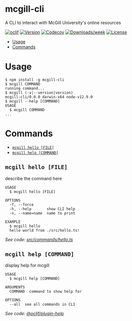 mcgill-cli
==========

A CLI to interact with McGill University&#39;s online resources

[![oclif](https://img.shields.io/badge/cli-oclif-brightgreen.svg)](https://oclif.io)
[![Version](https://img.shields.io/npm/v/mcgill-cli.svg)](https://npmjs.org/package/mcgill-cli)
[![Codecov](https://codecov.io/gh/ValerianClerc/mcgill-cli/branch/master/graph/badge.svg)](https://codecov.io/gh/ValerianClerc/mcgill-cli)
[![Downloads/week](https://img.shields.io/npm/dw/mcgill-cli.svg)](https://npmjs.org/package/mcgill-cli)
[![License](https://img.shields.io/npm/l/mcgill-cli.svg)](https://github.com/ValerianClerc/mcgill-cli/blob/master/package.json)

<!-- toc -->
* [Usage](#usage)
* [Commands](#commands)
<!-- tocstop -->
# Usage
<!-- usage -->
```sh-session
$ npm install -g mcgill-cli
$ mcgill COMMAND
running command...
$ mcgill (-v|--version|version)
mcgill-cli/0.0.0 darwin-x64 node-v12.9.0
$ mcgill --help [COMMAND]
USAGE
  $ mcgill COMMAND
...
```
<!-- usagestop -->
# Commands
<!-- commands -->
* [`mcgill hello [FILE]`](#mcgill-hello-file)
* [`mcgill help [COMMAND]`](#mcgill-help-command)

## `mcgill hello [FILE]`

describe the command here

```
USAGE
  $ mcgill hello [FILE]

OPTIONS
  -f, --force
  -h, --help       show CLI help
  -n, --name=name  name to print

EXAMPLE
  $ mcgill hello
  hello world from ./src/hello.ts!
```

_See code: [src/commands/hello.ts](https://github.com/ValerianClerc/mcgill-cli/blob/v0.0.0/src/commands/hello.ts)_

## `mcgill help [COMMAND]`

display help for mcgill

```
USAGE
  $ mcgill help [COMMAND]

ARGUMENTS
  COMMAND  command to show help for

OPTIONS
  --all  see all commands in CLI
```

_See code: [@oclif/plugin-help](https://github.com/oclif/plugin-help/blob/v2.2.1/src/commands/help.ts)_
<!-- commandsstop -->
